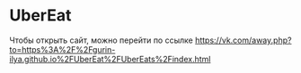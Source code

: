 # UberEat
Чтобы открыть сайт, можно перейти по ссылке https://vk.com/away.php?to=https%3A%2F%2Fgurin-ilya.github.io%2FUberEat%2FUberEats%2Findex.html
